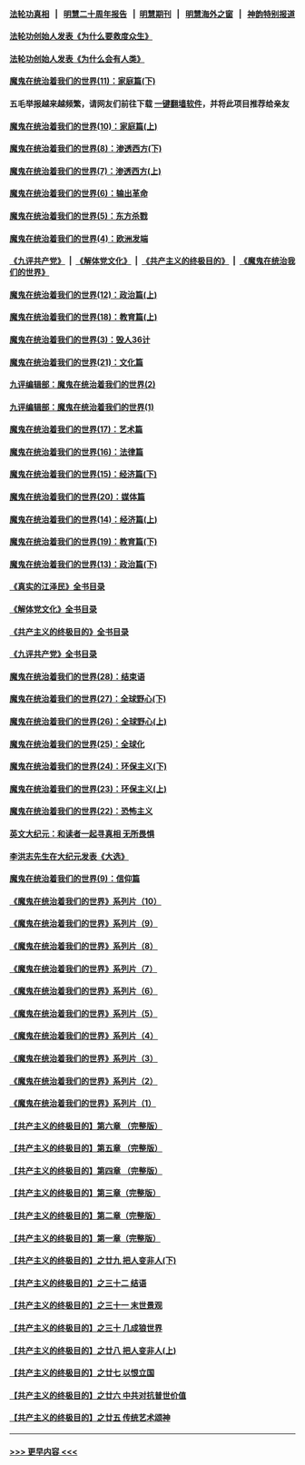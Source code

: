 #### [法轮功真相](https://github.com/gfw-breaker/truth/blob/master/README.md?t=0) &nbsp;&nbsp;|&nbsp;&nbsp; [明慧二十周年报告](https://github.com/gfw-breaker/mh-reports/blob/master/README.md?t=0) &nbsp;&nbsp;|&nbsp;&nbsp;[明慧期刊](https://github.com/gfw-breaker/mh-qikan) &nbsp;&nbsp;|&nbsp;&nbsp; [明慧海外之窗](https://github.com/gfw-breaker/mh-news/blob/master/README.md?t=0) &nbsp;&nbsp;|&nbsp;&nbsp; [神韵特别报道](https://github.com/gfw-breaker/mh-news/blob/master/shenyun.md?t=0)
#### [法轮功创始人发表《为什么要救度众生》](../pages/nsc422/n13975246.md?t=06251543) 
#### [法轮功创始人发表《为什么会有人类》](../pages/nsc422/n13912117.md?t=06251543) 
#### [魔鬼在统治着我们的世界(11)：家庭篇(下)](../pages/nsc422/n10440961.md?t=06251543) 
#### 五毛举报越来越频繁，请网友们前往下载 [一键翻墙软件](https://github.com/gfw-breaker/ssr-accounts)，并将此项目推荐给亲友
#### [魔鬼在统治着我们的世界(10)：家庭篇(上)](../pages/nsc422/n10435448.md?t=06251543) 
#### [魔鬼在统治着我们的世界(8)：渗透西方(下)](../pages/nsc422/n10429603.md?t=06251543) 
#### [魔鬼在统治着我们的世界(7)：渗透西方(上)](../pages/nsc422/n10426013.md?t=06251543) 
#### [魔鬼在统治着我们的世界(6)：输出革命](../pages/nsc422/n10421536.md?t=06251543) 
#### [魔鬼在统治着我们的世界(5)：东方杀戮](../pages/nsc422/n10417707.md?t=06251543) 
#### [魔鬼在统治着我们的世界(4)：欧洲发端](../pages/nsc422/n10414890.md?t=06251543) 
#### [《九评共产党》](https://github.com/begood0513/9ping.md/blob/master/README.md) &nbsp;|&nbsp; [《解体党文化》](../../../../jtdwh.md/blob/master/README.md)  &nbsp;|&nbsp; [《共产主义的终极目的》](../../../../gczydzjmd.md/blob/master/README.md) &nbsp;|&nbsp; [《魔鬼在统治我们的世界》](../../../../mgztzwmdsj.md/blob/master/README.md) 
#### [魔鬼在统治着我们的世界(12)：政治篇(上)](../pages/nsc422/n10444576.md?t=06251543) 
#### [魔鬼在统治着我们的世界(18)：教育篇(上)](../pages/nsc422/n10526970.md?t=06251543) 
#### [魔鬼在统治着我们的世界(3)：毁人36计](../pages/nsc422/n10411583.md?t=06251543) 
#### [魔鬼在统治着我们的世界(21)：文化篇](../pages/nsc422/n10597706.md?t=06251543) 
#### [九评编辑部：魔鬼在统治着我们的世界(2)](../pages/nsc422/n10410036.md?t=06251543) 
#### [九评编辑部：魔鬼在统治着我们的世界(1)](../pages/nsc422/n10406825.md?t=06251543) 
#### [魔鬼在统治着我们的世界(17)：艺术篇](../pages/nsc422/n10499093.md?t=06251543) 
#### [魔鬼在统治着我们的世界(16)：法律篇](../pages/nsc422/n10485969.md?t=06251543) 
#### [魔鬼在统治着我们的世界(15)：经济篇(下)](../pages/nsc422/n10469975.md?t=06251543) 
#### [魔鬼在统治着我们的世界(20)：媒体篇](../pages/nsc422/n10586579.md?t=06251543) 
#### [魔鬼在统治着我们的世界(14)：经济篇(上)](../pages/nsc422/n10457370.md?t=06251543) 
#### [魔鬼在统治着我们的世界(19)：教育篇(下)](../pages/nsc422/n10564808.md?t=06251543) 
#### [魔鬼在统治着我们的世界(13)：政治篇(下)](../pages/nsc422/n10448270.md?t=06251543) 
#### [《真实的江泽民》全书目录](../pages/nsc422/n13721399.md?t=06251543) 
#### [《解体党文化》全书目录](../pages/nsc422/n13721157.md?t=06251543) 
#### [《共产主义的终极目的》全书目录](../pages/nsc422/n13721048.md?t=06251543) 
#### [《九评共产党》全书目录](../pages/nsc422/n13708085.md?t=06251543) 
#### [魔鬼在统治着我们的世界(28)：结束语](../pages/nsc422/n10936246.md?t=06251543) 
#### [魔鬼在统治着我们的世界(27)：全球野心(下)](../pages/nsc422/n10928319.md?t=06251543) 
#### [魔鬼在统治着我们的世界(26)：全球野心(上)](../pages/nsc422/n10900318.md?t=06251543) 
#### [魔鬼在统治着我们的世界(25)：全球化](../pages/nsc422/n10788205.md?t=06251543) 
#### [魔鬼在统治着我们的世界(24)：环保主义(下)](../pages/nsc422/n10695307.md?t=06251543) 
#### [魔鬼在统治着我们的世界(23)：环保主义(上)](../pages/nsc422/n10688613.md?t=06251543) 
#### [魔鬼在统治着我们的世界(22)：恐怖主义](../pages/nsc422/n10614727.md?t=06251543) 
#### [英文大纪元：和读者一起寻真相 无所畏惧](../pages/nsc422/n12542027.md?t=06251543) 
#### [李洪志先生在大纪元发表《大选》](../pages/nsc422/n12534746.md?t=06251543) 
#### [魔鬼在统治着我们的世界(9)：信仰篇](../pages/nsc422/n10432159.md?t=06251543) 
#### [《魔鬼在统治着我们的世界》系列片（10）](../pages/nsc422/n12292670.md?t=06251543) 
#### [《魔鬼在统治着我们的世界》系列片（9）](../pages/nsc422/n12290859.md?t=06251543) 
#### [《魔鬼在统治着我们的世界》系列片（8）](../pages/nsc422/n12287445.md?t=06251543) 
#### [《魔鬼在统治着我们的世界》系列片（7）](../pages/nsc422/n12283425.md?t=06251543) 
#### [《魔鬼在统治着我们的世界》系列片（6）](../pages/nsc422/n12282314.md?t=06251543) 
#### [《魔鬼在统治着我们的世界》系列片（5）](../pages/nsc422/n12281419.md?t=06251543) 
#### [《魔鬼在统治着我们的世界》系列片（4）](../pages/nsc422/n12274024.md?t=06251543) 
#### [《魔鬼在统治着我们的世界》系列片（3）](../pages/nsc422/n12271322.md?t=06251543) 
#### [《魔鬼在统治着我们的世界》系列片（2）](../pages/nsc422/n12269049.md?t=06251543) 
#### [《魔鬼在统治着我们的世界》系列片（1）](../pages/nsc422/n12267575.md?t=06251543) 
#### [【共产主义的终极目的】第六章 （完整版）](../pages/nsc422/n11428913.md?t=06251543) 
#### [【共产主义的终极目的】第五章 （完整版）](../pages/nsc422/n11428912.md?t=06251543) 
#### [【共产主义的终极目的】第四章 （完整版）](../pages/nsc422/n11428907.md?t=06251543) 
#### [【共产主义的终极目的】第三章（完整版）](../pages/nsc422/n11428848.md?t=06251543) 
#### [【共产主义的终极目的】第二章（完整版）](../pages/nsc422/n11428831.md?t=06251543) 
#### [【共产主义的终极目的】第一章（完整版）](../pages/nsc422/n11417651.md?t=06251543) 
#### [【共产主义的终极目的】之廿九 把人变非人(下)](../pages/nsc422/n11344140.md?t=06251543) 
#### [【共产主义的终极目的】之三十二 结语](../pages/nsc422/n11360535.md?t=06251543) 
#### [【共产主义的终极目的】之三十一 末世景观](../pages/nsc422/n11351129.md?t=06251543) 
#### [【共产主义的终极目的】之三十 几成狼世界](../pages/nsc422/n11348280.md?t=06251543) 
#### [【共产主义的终极目的】之廿八 把人变非人(上)](../pages/nsc422/n11340492.md?t=06251543) 
#### [【共产主义的终极目的】之廿七 以恨立国](../pages/nsc422/n11336944.md?t=06251543) 
#### [【共产主义的终极目的】之廿六 中共对抗普世价值](../pages/nsc422/n11324785.md?t=06251543) 
#### [【共产主义的终极目的】之廿五 传统艺术颂神](../pages/nsc422/n11296396.md?t=06251543) 

----
#### [ >>> 更早内容 <<< ](../indexes/nsc422-earlier.md)
